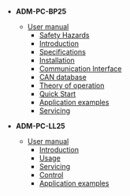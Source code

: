- **ADM-PC-BP25**
    - [User manual](power-modules/ADM-PC-BP25/README.md)
        - [Safety Hazards](power-modules/ADM-PC-BP25/safety_hazards.md)
        - [Introduction](power-modules/ADM-PC-BP25/introduction.md)
        - [Specifications](power-modules/ADM-PC-BP25/specifications.md)
        - [Installation](power-modules/ADM-PC-BP25/installation.md)
        - [Communication Interface](power-modules/ADM-PC-BP25/comm_interface.md)
        - [CAN database](power-modules/ADM-PC-BP25/can_database.md)
        - [Theory of operation](power-modules/ADM-PC-BP25/theory_of_operation.md)
        - [Quick Start](power-modules/ADM-PC-BP25/quick_start.md)
        - [Application examples](power-modules/ADM-PC-BP25/application_examples.md)
        - [Servicing](power-modules/ADM-PC-BP25/servicing.md)

- **ADM-PC-LL25**
    - [User manual](power-modules/ADM-PC-LL25/README.md)
        - [Introduction](power-modules/ADM-PC-LL25/introduction.md)
        - [Usage](power-modules/ADM-PC-LL25/usage.md)
        - [Servicing](power-modules/ADM-PC-LL25/servicing.md)
        - [Control](power-modules/ADM-PC-LL25/control.md)
        - [Application examples](power-modules/ADM-PC-LL25/application_examples.md)